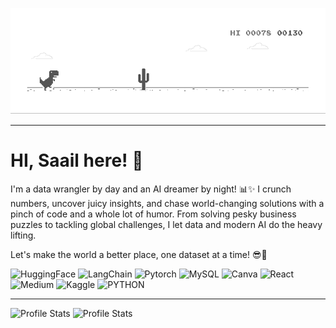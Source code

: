 <p align="center">
  <img src="dino.gif" alt="Dino GIF" />
</p>

---

# HI, Saail here! 👋

I'm a data wrangler by day and an AI dreamer by night! 📊✨ I crunch numbers, uncover juicy insights, and chase world-changing solutions with a pinch of code and a whole lot of humor. From solving pesky business puzzles to tackling global challenges, I let data and modern AI do the heavy lifting.

Let's make the world a better place, one dataset at a time! 😎🚀

![HuggingFace](https://img.shields.io/badge/-HuggingFace-FDEE21?style=for-the-badge&logo=HuggingFace&logoColor=black) ![LangChain](https://img.shields.io/badge/langchain-1C3C3C?style=for-the-badge&logo=langchain&logoColor=white) ![Pytorch](https://img.shields.io/badge/PyTorch-EE4C2C?style=for-the-badge&logo=pytorch&logoColor=white) ![MySQL](https://img.shields.io/badge/MySQL-005C84?style=for-the-badge&logo=mysql&logoColor=white) ![Canva](https://img.shields.io/badge/Canva-%2300C4CC.svg?&style=for-the-badge&logo=Canva&logoColor=white) ![React](https://img.shields.io/badge/React-20232A?style=for-the-badge&logo=react&logoColor=61DAFB) ![Medium](https://img.shields.io/badge/Medium-12100E?style=for-the-badge&logo=medium&logoColor=white) ![Kaggle](https://img.shields.io/badge/Kaggle-20BEFF?style=for-the-badge&logo=Kaggle&logoColor=white) ![PYTHON](https://img.shields.io/badge/Python-FFD43B?style=for-the-badge&logo=python&logoColor=blue)

---

![Profile Stats](http://github-profile-summary-cards.vercel.app/api/cards/profile-details?username=Saail289&theme=dracula) ![Profile Stats](http://github-profile-summary-cards.vercel.app/api/cards/repos-per-language?username=Saail289&theme=dracula&exclude={exclude})

